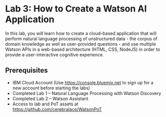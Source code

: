 # Lab 3: How to Create a Watson AI Application 

In this lab, you will learn how to create a cloud-based application that will perform natural language processing of unstructured data - the corpus of domain knowledge as well as user-provided questions - and use multiple Watson APIs in a web-based architecture (HTML, CSS, NodeJS) in order to provide a user-interactive cognitive experience.

## Prerequisites

* IBM Cloud Account (Use https://console.bluemix.net to sign up for a new account before starting the labs)  
* Completed Lab 1 – Natural Language Processing with Watson Discovery
* Completed Lab 2 – Watson Assistant
* Access to lab and PoT assets at https://github.com/cerebralace/WatsonPoT
